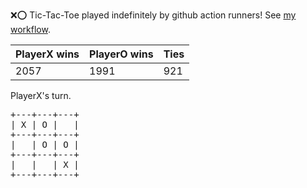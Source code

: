 :x::o: Tic-Tac-Toe played indefinitely by github action runners! See [my workflow](.github/workflows/play.yaml).

|PlayerX wins|PlayerO wins|Ties|
|-|-|-|
|2057|1991|921|

PlayerX's turn.

<pre>
+---+---+---+
| X | O |   |
+---+---+---+
|   | O | O |
+---+---+---+
|   |   | X |
+---+---+---+
</pre>